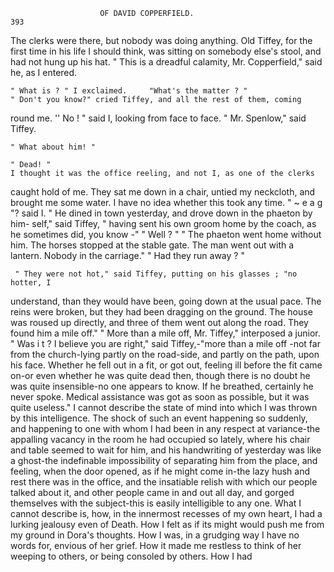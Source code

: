                         OF DAVID COPPERFIELD.                           393
   The clerks were there, but nobody was doing anything. Old Tiffey, for
the first time in his life I should think, was sitting on somebody else's
stool, and had not hung up his hat.
    " This is a dreadful calamity, Mr. Copperfield," said he, as I entered.

    " What is ? " I exclaimed.     "What's the matter ? "
    " Don't you know?" cried Tiffey, and all the rest of them, coming
round me.
    '' No ! " said I, looking from face to face.
    " Mr. Spenlow," said Tiffey.

    " What about him! "

    " Dead! "
    I thought it was the office reeling, and not I, as one of the clerks
caught hold of me. They sat me down in a chair, untied my neckcloth,
and brought me some water. I have no idea whether this took any time.
    " ~ e a g "? said I.
    " He dined in town yesterday, and drove down in the phaeton by him-
 self," said Tiffey, " having sent his own groom home by the coach, as he
 sometimes did, you know -"
     " Well ? "
     " The phaeton went home without him. The horses stopped at the
 stable gate. The man went out with a lantern. Nobody in the carriage."
     " Had they run away ? "

     " They were not hot," said Tiffey, putting on his glasses ; "no hotter, I

 understand, than they would have been, going down at the usual pace.
 The reins were broken, but they had been dragging on the ground. The
 house was roused up directly, and three of them went out along the road.
 They found him a mile off."
     " More than a mile off, Mr. Tiffey," interposed a junior.
     " Was i t ? I believe you are right," said Tiffey,-"more than a mile off
 -not far from the church-lying partly on the road-side, and partly on
 the path, upon his face. Whether he fell out in a fit, or got out, feeling
 ill before the fit came on-or even whether he was quite dead then,
 though there is no doubt he was quite insensible-no one appears to
 know. If he breathed, certainly he never spoke. Medical assistance was
 got as soon as possible, but it was quite useless."
     I cannot describe the state of mind into which I was thrown by this
 intelligence. The shock of such an event happening so suddenly, and
 happening to one with whom I had been in any respect at variance-the
 appalling vacancy in the room he had occupied so lately, where his chair
 and table seemed to wait for him, and his handwriting of yesterday was
 like a ghost-the indefinable impossibility of separating him from the
 place, and feeling, when the door opened, as if he might come in-the lazy
 hush and rest there was in the office, and the insatiable relish with which
 our people talked about it, and other people came in and out all day, and
 gorged themselves with the subject-this is easily intelligible to any one.
 What I cannot describe is, how, in the innermost recesses of my own heart,
 I had a lurking jealousy even of Death. How I felt as if its might would
 push me from my ground in Dora's thoughts. How I was, in a grudging
 way I have no words for, envious of her grief. How it made me restless
 to think of her weeping to others, or being consoled by others. How I had
